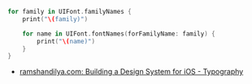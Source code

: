 ```swift
for family in UIFont.familyNames {
    print("\(family)")

    for name in UIFont.fontNames(forFamilyName: family) {
        print("\(name)")
    }
}
```

- [ramshandilya.com: Building a Design System for iOS - Typography](https://www.ramshandilya.com/blog/design-system-typography/)